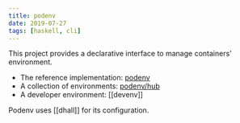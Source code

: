 ```yaml
---
title: podenv
date: 2019-07-27
tags: [haskell, cli]
---
```


This project provides a declarative interface to manage containers' environment.

- The reference implementation: [podenv](https://github.com/podenv/podenv)
- A collection of environments: [podenv/hub](https://github.com/podenv/hub)
- A developer environment: [[devenv]]

Podenv uses [[dhall]] for its configuration.
